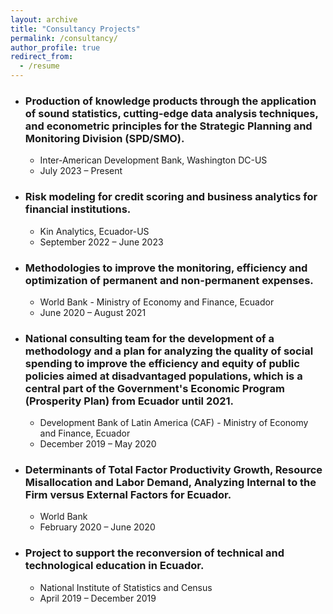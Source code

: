 ```yaml
---
layout: archive
title: "Consultancy Projects"
permalink: /consultancy/
author_profile: true
redirect_from:
  - /resume
---
```


 
* ### Production of knowledge products through the application of sound statistics, cutting-edge data analysis techniques, and econometric principles for the Strategic Planning and Monitoring Division (SPD/SMO).
  * Inter-American Development Bank, Washington DC-US 
  * July 2023 – Present

* ### Risk modeling for credit scoring and business analytics for financial institutions.
  * Kin Analytics, Ecuador-US
  * September 2022 – June 2023

* ### Methodologies to improve the monitoring, efficiency and optimization of permanent and non-permanent expenses.
  * World Bank - Ministry of Economy and Finance, Ecuador
  * June 2020 – August 2021

* ### National consulting team for the development of a methodology and a plan for analyzing the quality of social spending to improve the efficiency and equity of public policies aimed at disadvantaged populations, which is a central part of the Government's Economic Program (Prosperity Plan) from Ecuador until 2021.
  * Development Bank of Latin America (CAF) - Ministry of Economy and Finance, Ecuador 
  * December 2019 – May 2020

* ### Determinants of Total Factor Productivity Growth, Resource Misallocation and Labor Demand, Analyzing Internal to the Firm versus External Factors for Ecuador.
  * World Bank
  * February 2020 – June 2020	 

* ### Project to support the reconversion of technical and technological education in Ecuador.
  * National Institute of Statistics and Census
  * April 2019 – December 2019	 
  

